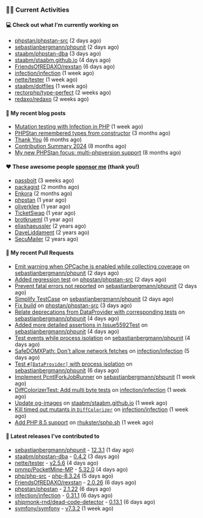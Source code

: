 ### 👨‍💻 Current Activities


#### 💻 Check out what I'm currently working on

- [phpstan/phpstan-src](https://github.com/phpstan/phpstan-src) (2 days ago)
- [sebastianbergmann/phpunit](https://github.com/sebastianbergmann/phpunit) (2 days ago)
- [staabm/phpstan-dba](https://github.com/staabm/phpstan-dba) (3 days ago)
- [staabm/staabm.github.io](https://github.com/staabm/staabm.github.io) (4 days ago)
- [FriendsOfREDAXO/rexstan](https://github.com/FriendsOfREDAXO/rexstan) (6 days ago)
- [infection/infection](https://github.com/infection/infection) (1 week ago)
- [nette/tester](https://github.com/nette/tester) (1 week ago)
- [staabm/dotfiles](https://github.com/staabm/dotfiles) (1 week ago)
- [rectorphp/type-perfect](https://github.com/rectorphp/type-perfect) (2 weeks ago)
- [redaxo/redaxo](https://github.com/redaxo/redaxo) (2 weeks ago)


#### 📜 My recent blog posts

- [Mutation testing with Infection in PHP](https://staabm.github.io/2025/08/01/infection-php-mutation-testing.html) (1 week ago)
- [PHPStan remembered types from constructor](https://staabm.github.io/2025/04/15/phpstan-remember-constructor-types.html) (3 months ago)
- [Thank You](https://staabm.github.io/2025/01/24/thank-you.html) (6 months ago)
- [Contribution Summary 2024](https://staabm.github.io/2024/12/11/contribution-summary-2024.html) (8 months ago)
- [My new PHPStan focus: multi-phpversion support](https://staabm.github.io/2024/11/28/phpstan-php-version-in-scope.html) (8 months ago)


#### ❤️ These awesome people [sponsor me](https://github.com/sponsors/staabm) (thank you!)

- [passbolt](https://github.com/passbolt) (3 weeks ago)
- [packagist](https://github.com/packagist) (2 months ago)
- [Enkora](https://github.com/Enkora) (2 months ago)
- [phpstan](https://github.com/phpstan) (1 year ago)
- [oliverklee](https://github.com/oliverklee) (1 year ago)
- [TicketSwap](https://github.com/TicketSwap) (1 year ago)
- [brotkrueml](https://github.com/brotkrueml) (1 year ago)
- [eliashaeussler](https://github.com/eliashaeussler) (2 years ago)
- [DaveLiddament](https://github.com/DaveLiddament) (2 years ago)
- [SecuMailer](https://github.com/SecuMailer) (2 years ago)


#### 🔨 My recent Pull Requests

- [Emit warning when OPCache is enabled while collecting coverage](https://github.com/sebastianbergmann/phpunit/pull/6299) on [sebastianbergmann/phpunit](https://github.com/sebastianbergmann/phpunit) (2 days ago)
- [Added regression test](https://github.com/phpstan/phpstan-src/pull/4216) on [phpstan/phpstan-src](https://github.com/phpstan/phpstan-src) (2 days ago)
- [Prevent fatal errors not reported](https://github.com/sebastianbergmann/phpunit/pull/6296) on [sebastianbergmann/phpunit](https://github.com/sebastianbergmann/phpunit) (2 days ago)
- [Simplify TestCase](https://github.com/sebastianbergmann/phpunit/pull/6295) on [sebastianbergmann/phpunit](https://github.com/sebastianbergmann/phpunit) (2 days ago)
- [Fix build](https://github.com/phpstan/phpstan-src/pull/4214) on [phpstan/phpstan-src](https://github.com/phpstan/phpstan-src) (3 days ago)
- [Relate deprecations from DataProvider with corresponding tests](https://github.com/sebastianbergmann/phpunit/pull/6293) on [sebastianbergmann/phpunit](https://github.com/sebastianbergmann/phpunit) (4 days ago)
- [Added more detailed assertions in Issue5592Test](https://github.com/sebastianbergmann/phpunit/pull/6292) on [sebastianbergmann/phpunit](https://github.com/sebastianbergmann/phpunit) (4 days ago)
- [Test events while process isolation](https://github.com/sebastianbergmann/phpunit/pull/6291) on [sebastianbergmann/phpunit](https://github.com/sebastianbergmann/phpunit) (4 days ago)
- [SafeDOMXPath: Don&#39;t allow network fetches](https://github.com/infection/infection/pull/2357) on [infection/infection](https://github.com/infection/infection) (5 days ago)
- [Test `#[DataProvider]` with process isolation](https://github.com/sebastianbergmann/phpunit/pull/6290) on [sebastianbergmann/phpunit](https://github.com/sebastianbergmann/phpunit) (6 days ago)
- [Implement PcntlForkJobRunner](https://github.com/sebastianbergmann/phpunit/pull/6288) on [sebastianbergmann/phpunit](https://github.com/sebastianbergmann/phpunit) (1 week ago)
- [DiffColorizerTest: Add multi byte tests](https://github.com/infection/infection/pull/2354) on [infection/infection](https://github.com/infection/infection) (1 week ago)
- [Update og-images](https://github.com/staabm/staabm.github.io/pull/133) on [staabm/staabm.github.io](https://github.com/staabm/staabm.github.io) (1 week ago)
- [Kill timed out mutants in `DiffColorizer`](https://github.com/infection/infection/pull/2353) on [infection/infection](https://github.com/infection/infection) (1 week ago)
- [Add PHP 8.5 support](https://github.com/rhukster/sphp.sh/pull/18) on [rhukster/sphp.sh](https://github.com/rhukster/sphp.sh) (1 week ago)


#### 🔭 Latest releases I've contributed to

- [sebastianbergmann/phpunit](https://github.com/sebastianbergmann/phpunit) - [12.3.1](https://github.com/sebastianbergmann/phpunit/releases/tag/12.3.1) (1 day ago)
- [staabm/phpstan-dba](https://github.com/staabm/phpstan-dba) - [0.4.2](https://github.com/staabm/phpstan-dba/releases/tag/0.4.2) (3 days ago)
- [nette/tester](https://github.com/nette/tester) - [v2.5.6](https://github.com/nette/tester/releases/tag/v2.5.6) (4 days ago)
- [pmmp/PocketMine-MP](https://github.com/pmmp/PocketMine-MP) - [5.32.0](https://github.com/pmmp/PocketMine-MP/releases/tag/5.32.0) (4 days ago)
- [php/php-src](https://github.com/php/php-src) - [php-8.3.24](https://github.com/php/php-src/releases/tag/php-8.3.24) (5 days ago)
- [FriendsOfREDAXO/rexstan](https://github.com/FriendsOfREDAXO/rexstan) - [2.0.26](https://github.com/FriendsOfREDAXO/rexstan/releases/tag/2.0.26) (6 days ago)
- [phpstan/phpstan](https://github.com/phpstan/phpstan) - [2.1.22](https://github.com/phpstan/phpstan/releases/tag/2.1.22) (6 days ago)
- [infection/infection](https://github.com/infection/infection) - [0.31.1](https://github.com/infection/infection/releases/tag/0.31.1) (6 days ago)
- [shipmonk-rnd/dead-code-detector](https://github.com/shipmonk-rnd/dead-code-detector) - [0.13.1](https://github.com/shipmonk-rnd/dead-code-detector/releases/tag/0.13.1) (6 days ago)
- [symfony/symfony](https://github.com/symfony/symfony) - [v7.3.2](https://github.com/symfony/symfony/releases/tag/v7.3.2) (1 week ago)
